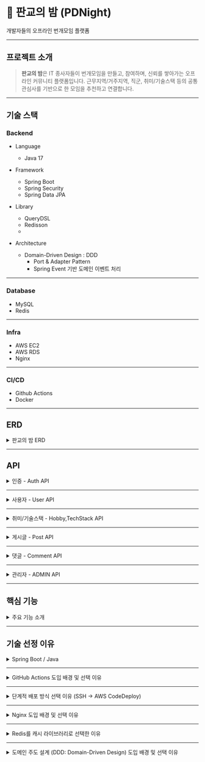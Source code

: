 # 🌃 판교의 밤 (PDNight)
개발자들의 오프라인 번개모임 플랫폼

---
## 프로젝트 소개
>**판교의 밤**은 IT 종사자들이 번개모임을 만들고, 참여하며, 신뢰를 쌓아가는 오프라인 커뮤니티 플랫폼입니다.
> 근무지역/거주지역, 직군, 취미/기술스택 등의 공통 관심사를 기반으로 한 모임을 추천하고 연결합니다.

---
## 기술 스택
### Backend
- Language
  - Java 17

- Framework
  - Spring Boot
  - Spring Security
  - Spring Data JPA

- Library
  - QueryDSL
  - Redisson
  - 
- Architecture 
    - Domain-Driven Design : DDD
      - Port & Adapter Pattern
      - Spring Event 기반 도메인 이벤트 처리
---
### Database
- MySQL
- Redis
---
### Infra
- AWS EC2
- AWS RDS
- Nginx

---
### CI/CD
- Github Actions
- Docker

---
## ERD

<details>
  <summary> 판교의 밤 ERD </summary>

![Alchol(중독자) v2.png](../../../../../../Downloads/Alchol%28%EC%A4%91%EB%8F%85%EC%9E%90%29%20v2.png)

</details>

---
## API

<details>
  <summary> 인증 - Auth API </summary>

### 인증 - Auth API

| 기능 | Method | Endpoint | 설명 | 권한 |
|------|--------|----------|------|------|
| 회원가입 | `POST` | /api/auth/signup | 서비스 이용을 위한 계정 생성| PUBLIC |
| 로그인 | `POST` | /api/auth/login | 사용자 인증을 통해 액세스 토큰을 발급 | PUBLIC |
| 로그아웃 | `POST` | /api/auth/logout | 로그아웃 | USER |
| 비밀번호 수정 | `PATCH` | /api/auth/password | 비밀번호 수정 | USER |
| 회원탈퇴 | `DELETE` | /api/auth/withdraw | 사용자의 계정을 비활성화하고 서비스 이용을 종료 | USER |

</details>

---
<details>
  <summary> 사용자 - User API </summary>

### 사용자 - User API

| 기능 | Method | Endpoint | 설명            | 권한 |
|------|--------|----------|---------------|------|
| 내 쿠폰 사용 | `POST` | /api/users/my/user-coupons/{id} | 내 쿠폰 사용       | USER |
| 팔로우 추가 | `POST` | /api/users/{userId}/follow | 팔로우 추가        | USER |
| 프로필 수정 | `PATCH` | /api/users/my/profile | 프로필 수정        | USER |
| 언팔로우 | `DELETE` | /api/users/{userId}/follow | 언팔로우          | USER |
| 내 프로필 조회 | `GET` | /api/users/my/profile | 내 프로필 조회      | USER |
| 상대 프로필 조회 | `GET` | /api/users/{Id}/profile | 상대 프로필 조회     | USER |
| 인물 검색 조회 기능 추가 | `GET` | /api/users/search | 인물 검색 조회 기능 추가 | USER |
| 내 받은 리뷰 조회 | `GET` | /api/users/my/review | 내 받은 리뷰 조회    | USER |
| 팔로잉 목록 조회 | `GET` | /api/users/my/following | 팔로잉 목록 조회     | USER |
| 내 쿠폰 조회 | `GET` | /api/users/my/user-coupons | 해당 쿠폰의 상세 정보를 반환합니다. | USER |
| 사용자 평가 조회 | `GET` | /api/users/{id}/evaluation | 사용자 평가 조회     | USER |

</details>

---
<details>
  <summary> 취미/기술스택  - Hobby,TechStack API </summary>

### 취미/기술스택  - Hobby,TechStack API

| 기능        | 메소드   | 엔드포인트                        | 권한   | 설명             |
| --------- | ----- | ---------------------------- | ---- | -------------- |
| 취미 추가            | POST | `/api/hobbies`                 | User | 나의 취미 항목 추가            |
| 취미 리스트 조회        | GET  | `/api/hobbies`                 | User | 전체 취미 항목 목록 조회         |
| 기술 스택 추가         | POST | `/api/techStacks`              | User | 나의 기술 스택 추가            |
| 기술 스택 리스트 조회     | GET  | `/api/techStacks`              | User | 전체 기술 스택 목록 조회         |

</details>

---
<details>
  <summary> 게시글 - Post API </summary>

### 게시글 - Post API

| 기능        | 메소드    | 엔드포인트                                            | 권한           | 설명                |
| --------- | ------ | ------------------------------------------------ |--------------| ----------------- |
| 게시글 참여 신청 | POST   | `/api/posts/{postId}/participate`                | USER | 해당 게시글에 참여 신청     |
| 게시글 참여 취소 | DELETE | `/api/posts/{postId}/participate`                | USER             | 내가 신청한 참여를 취소     |
| 신청자 수락/거절 | PATCH  | `/api/posts/{postId}/participate/users/{userId}` | USER         | 신청자의 참여를 수락 또는 거절 |
| 신청자 목록 조회 | GET    | `/api/posts/{postId}/participate`                | USER         | 해당 게시글의 신청자 목록 조회 |
| 참여자 목록 조회 | GET    | `/api/posts/{postId}/participate/confirmed`      | USER         | 확정된 참여자 목록 조회     |
| 게시글 목록 조회 (신청자 수 포함) | `GET`    | `/api/posts`                                | USER          | 신청자 수, 확정 참여자 수 포함 게시글 조회 |
| 게시글 참여 신청 (제한 로직 추가) | `POST`   | `/api/posts/{postId}/participate`           | USER | 제한 조건이 적용된 게시글 참여 신청      |
| 참여자 목록 조회 | `GET` | /api/posts/{postId}/participate/confirmed | 참여자 목록 조회 | USER |
| 신청자 목록 조회 | `GET` | /api/posts/{postId}/participate | 신청자 목록 조회 | USER |
| 게시글 초대              | `POST`   | `/api/posts/{postId}/users/{userId}/invite` | USER          | 특정 유저를 게시글에 초대            |
| 추천 게시글 목록 조회        | `GET`    | `/api/posts/suggestedPosts`                 | USER          | 사용자에게 추천되는 게시글 목록 조회      |
| 초대 취소               | `DELETE` | `/api/posts/{postId}/users/{userId}/invite` | USER          | 게시글 초대를 취소함               |
| 게시글 좋아요    | POST   | `/api/posts/{id}/likes`                            | USER   | 게시글에 좋아요를 누름    |
| 게시글 좋아요 취소 | DELETE | `/api/posts/{id}/likes`                            | USER   | 게시글의 좋아요를 취소함   |
| 사용자 리뷰     | POST   | `/api/posts/{postId}/participants/{userId}/review` | USER | 참여한 사용자에게 리뷰 작성 |
| 게시글 좋아요    | POST   | `/api/posts/{id}/likes`                            | USER   | 게시글에 좋아요를 누름    |
| 게시글 좋아요 취소 | DELETE | `/api/posts/{id}/likes`                            | USER   | 게시글의 좋아요를 취소함   |
| 사용자 리뷰     | POST   | `/api/posts/{postId}/participants/{userId}/review` | USER | 참여한 사용자에게 리뷰 작성 |

</details>

---
<details>
  <summary> 댓글 - Comment API </summary>

### 댓글 - Comment API

| 기능 | Method | Endpoint | 설명 | 권한 |
|------|--------|----------|------|------|
| 댓글 추가 | `POST` | /api/posts/{postId}/comments | 댓글 추가 | USER |
| 대댓글 생성 | `POST` | /api/posts/{postId}/comments/{id}/comments |  대댓글 생성 | USER |
| 댓글 수정 | `PATCH` | /api/posts/{postId}/comments/{id} | 댓글 수정 | USER |
| 댓글 삭제 | `DELETE` | /api/posts/{postId}/comments/{id} | 특정 게시글에 달린 댓글을 삭제 | USER |
| 댓글 다건 조회 | `GET` | /api/posts/{postId}/comments | 댓글 다건 조회 | USER |

</details>

---
<details>
  <summary> 관리자 - ADMIN API </summary>

### 관리자 - ADMIN API

| 기능 | Method | Endpoint | 설명                | 권한 |
|------|--------|----------|-------------------|------|
| [관리자] 사용자에게 쿠폰 할당 | `POST` | /api/admin/users/coupons | 사용자에게 쿠폰 할당  | ADMIN |
| [관리자] 닉네임 강제 변경 | `PATCH` | /api/admin/users/{id} | 닉네임 강제 변경    | ADMIN |
| [관리자] 강제 회원 탈퇴 | `DELETE` | /api/admin/users/{id} | 강제 회원 탈퇴     | ADMIN |
| [관리자] 전체 유저 조회 | `GET` | /api/admin/users | 전체 유저 조회     | ADMIN |
| [관리자] 게시글 삭제 | `DELETE` | /api/admin/posts/{id} | 게시글 삭제       | ADMIN |
| [관리자] 이벤트 추가 | `POST` | /api/admin/events | 이벤트 추가       | ADMIN |
| [관리자] 이벤트 수정  | `PATCH` | /api/admin/events/{id} | 이벤트 수정       | ADMIN |
| [관리자] 이벤트 삭제 | `DELETE` | /api/admin/events/{id} | 이벤트 삭제       | ADMIN |
| [관리자] 이벤트 참가자 조회 | `GET` | /api/admin/events/{id}/participants | 사용자가 특정 이벤트에 참가 신청을 합니다 | ADMIN |
| [관리자] 쿠폰 생성 | `POST` | /api/admin/coupons | 관리자가 새로운 쿠폰을 등록   | ADMIN |
| [관리자] 쿠폰 수정 | `PATCH` | /api/admin/coupons/{id} | 쿠폰 수정        | ADMIN |
| [관리자] 쿠폰 삭제 | `DELETE` | /api/admin/coupons/{id} | 쿠폰 삭제        | ADMIN |
| [관리자] 쿠폰 조회 | `GET` | /api/admin/coupons/{id} | 해당 쿠폰의 상세 정보를 반환  | ADMIN |
| [관리자] 댓글 삭제 | `DELETE` | /api/admin/posts/{postId}/comments/{id} | 게시글에 달린 댓글을 강제 삭제 | ADMIN |

</details>

---
## 핵심 기능

<details>
  <summary> 주요 기능 소개 </summary>

### User - 사용자

- **추천 모임 제공**
  - 위치(근무지/거주지), 연령대, 직군/취미/기술스택 기반으로 모임 추천

- **프로필 열람**
  - 타 유저의 프로필을 확인하여 신뢰도 및 공통 관심사 파악

- **신뢰도 평가**
  - 모임 종료 후 참여자 간 별점 및 코멘트 평가 기능

- **팔로우 기능**
  - 팔로우한 유저를 모임 생성 시 초대 가능

---

### Post - 모임

- **모임 필터 검색**
  - 연령대, 직군, 취미/기술 등 관심사 기반 조건으로 필터링 검색 가능

- **좋아요 기능**
  - 모임을 찜해두고 추적 가능
  - 좋아요 수가 많은 모임은 상단에 우선 노출

- **댓글 기능**
  - 모임에 대한 질문 및 커뮤니케이션 지원
  - 대댓글 기능으로 추가 코멘트 가능 (단, 1단계만 허용)

- **참여 신청 기능**
  - 신청자 수 제한 기반 신청 및 수락/거절 기능
  - 선착순 모임은 신청 순서대로 자동 승인
  - Redisson Lock 기반 동시성 제어 적용

- **모임 상태 관리**
  - 모집 완료 시 `성사`, 종료된 모임은 `닫힘` 상태로 전환
  - `닫힘` 상태 모임은 기록용으로 조회 가능

---

### Chat - 채팅

- **모임 채팅방 제공**
  - 모임 성사 시 자동 채팅방 생성
  - 참여자 간 실시간 커뮤니케이션 가능
  - 모임 종료 후에도 채팅방 유지

- **1:1 또는 그룹 채팅 기능**
  - 사용자가 독립적으로 채팅방 생성 가능
  - 참여자 설정을 통해 접근 제어 가능

---

### Event - 이벤트

- **이벤트 기반 모임 기능**
  - 관리자가 특정 조건의 이벤트 모임 생성 가능 (예: 유명인 초청 번개)

---

### Coupon - 쿠폰

- **쿠폰 지급 기능**
  - 관리자가 특정 유저에게 모임 지원금 형태의 쿠폰 제공 가능

</details>

---
## 기술 선정 이유

<details>

<summary> Spring Boot / Java </summary>

### [ Spring Boot / Java ]
> 본 프로젝트의 백엔드 프레임워크 및 주요 개발 언어로 사용

---

### 1. 기술 설명

#### Spring Boot
- Spring의 복잡한 설정을 자동화하여 프로젝트 생성, 설정, 실행을 빠르게 처리할 수 있도록 도와주는 확장 프레임워크
- 내장 톰캣, 자동 설정, 스타터 의존성 등을 통해 개발 생산성과 접근성 향상

---

#### Java
- 대표적인 객체지향 언어로 안정적인 JVM 환경과 풍부한 생태계 및 레퍼런스를 갖춘 백엔드 언어
- Spring Boot 와의 호환성도 뛰어나고 다양한 라이브러리 및 툴(IDE, 디버깅 등)이 잘 갖춰져 있어 대규모 서비스 개발과 유지보수에 적합

---

### 2. 기술 장점

#### Spring Boot
1. 자동 설정 및 스타터 의존성 제공 → 직접 설정할 필요 최소화
2. 비즈니스 로직 구현에 집중 가능 → 팀 전체 개발 생산성 향상
3. 내장 웹 서버, Actuator, DevTools 등 실무에서 유용한 기능 내장

---

#### Java
1. 낮은 학습 비용과 높은 생산성
   - 팀원 전체가 익숙 → 빠른 개발 진입, 유지보수 용이
   - 코드 리뷰/협업/디버깅 효율적

---

2. 안정적이고 검증된 생태계
   - JVM 기반 운영 경험과 라이브러리, 툴 풍부
   - 대규모 서비스에 강한 안정성, 성능, 운영성

---

3. Spring Boot와의 궁합
   - Kotlin도 가능하지만, Java는 원래 Spring 생태계의 중심
   - 공식 문서, 레퍼런스, 예제가 풍부해 문제 해결이 쉬움

---

4. 협업 및 일관성 유지에 유리
   - 명확한 타입 시스템과 구조화된 문법
   - 코드 스타일 일관성 확보

---

### 3. 단점 / 주의사항

#### Spring Boot
- 직접 구성 가능한 Spring에 비해 자동화된 만큼 세밀한 설정 제어는 어려울 수 있음
- 규모가 커지면 내부 자동 설정 파악이 어렵고, 복잡한 구조에서는 오히려 추상화가 장애 요인이 될 수 있음

---

#### Java
- Kotlin에 비해 반복 코드가 많고 문법이 장황할 수 있음
- 최신 언어나 트렌디한 기능 도입에는 상대적으로 느릴 수 있음

---

### 4. 도입 배경과 선택 이유

#### Spring Boot
- Spring은 유연하지만 설정이 복잡하고 진입 장벽이 높음
- 반면, Spring Boot는 자동 설정 제공으로 개발 환경 구성 부담이 적고 Spring 기반 애플리케이션을 쉽게 구축할 수 있어 도입

#### Java
- Kotlin도 유망하지만, 우리 팀은 다음 이유로 Java 선택
  - 팀원 전원이 Java에 익숙하여 개발 속도와 협업 효율이 높음
  - Kotlin은 경험은 있으나 실무 수준 숙련도 부족 → 초기 생산성 우려
  - Java는 명확한 문법과 코드 스타일 통일이 쉬워 협업에 유리
  - 레퍼런스가 풍부하고 문제 해결 사례가 많아 유지보수 용이
  - Gradle, JPA, Redis 등 현재 사용하는 기술 스택과의 궁합이 검증됨

</details>

---
<details>

<summary> GitHub Actions 도입 배경 및 선택 이유 </summary>

### [ GitHub Actions ]  
> 본 프로젝트의 CI/CD 자동화를 위한 도구로 사용 예정

---

### 1. 기술 설명

GitHub Actions는 GitHub 에서 제공하는 워크플로우 기반의 CI/CD 도구입니다.  
저장소 내 `.github/workflows` 디렉토리에 `.yml` 설정 파일을 추가하여  
코드 푸시, PR, 병합 등의 이벤트에 따라 자동으로 빌드, 테스트, 배포를 실행할 수 있습니다.

우리 팀은 AWS CodePipeline과 비교 검토 후 개발 편의성과 운영 효율성을 고려하여 GitHub Actions를 최종 도입하였습니다.

---

### 2. 기술 장점

1. 학습 및 사용 편의성
   - GitHub 저장소 내에서 바로 CI/CD 설정 가능 → 진입 장벽 낮음
   - 템플릿, 공식 문서, 커뮤니티 자료가 많아 학습이 쉬움
   - 설정 파일인 `.yml` 문법이 간단하고 유지보수가 용이
   - CodePipeline은 IAM, 리소스 연결 등 설정 절차가 복잡함

---

2. 비용 측면에서의 이점
   - Public 저장소는 완전 무료
   - Private 저장소는 월 2,000분 무료 제공
   - CodePipeline은 파이프라인당 과금 + 분당 과금 발생
   - 실제 비용 이슈가 발생한 사례도 존재

---

3. 속도 및 성능
   - Gradle 캐시 활용 가능 → 빌드 속도 향상
   - 병렬 처리 가능 → 빠른 피드백 루프 구성
   - 실 사용 사례에서도 CodePipeline보다 빠르다는 평가 다수

---

4. 확장성과 유연성
   - 다양한 서드파티 액션과 통합 가능
   - AWS 외에도 GCP, Azure 등 클라우드 연동 가능
   - Kubernetes 등 컨테이너 환경 확장 시에도 유리

---

5. 관리 및 통합 편의성
   - GitHub 워크플로우 내에서 코드부터 배포까지 한 번에 관리 가능
   - PR, 테스트, 배포 상태를 GitHub 에서 직접 추적 가능
   - 에러 발생 시 로그 확인이 간편함

---

### 3. 단점 / 주의사항

- 빌드 속도가 느릴 수 있음 (무료 러너 기준)
  - 퍼포먼스가 낮고 대기 시간 발생 가능

- 복잡한 워크플로우 관리 어려움
  - `.yml` 구조가 커질수록 가독성과 디버깅이 어려움

- 보안/네트워크 제약
  - 사설 네트워크 접근, SSH 설정 등에 별도 구성 필요

---

### 4. 도입 배경과 선택 이유

- 개발 진입 장벽이 낮아 빠르게 적용 가능
- 공식 문서와 오픈소스 사례가 풍부하여 다양한 설계 가능
- 과금 구조가 명확해 비용 예측이 쉬움
- 설정 및 유지보수가 간단하고 접근성도 뛰어남


</details>

---
<details>

<summary> 단계적 배포 방식 선택 이유 (SSH → AWS CodeDeploy) </summary>

### [ SSH → AWS CodeDeploy ]
>프로젝트 배포의 단계적 확장

---

### 1. 기술 설명

- SSH (Secure Shell)  
  원격 서버에 직접 접속하여 명령 실행 및 파일 전송을 수행하는 방식의 배포 방법

- AWS CodeDeploy  
  AWS가 제공하는 배포 자동화 서비스로, EC2, Lambda, 온프레미스 환경 등에서  
  무중단 배포, 롤백, 상태 추적 등의 고급 기능을 지원

---

### 2. 기술 장점

#### SSH
- 유연성 높음 : 스크립트와 커맨드를 자유롭게 구성 가능
- 설정 단순 : 별도 서비스 없이 바로 사용 가능
- 다양한 CI 도구와 연동 쉬움 (예: GitHub Actions)

#### AWS CodeDeploy
- 자동화된 배포 : 수동 개입 없이 일관된 배포 프로세스 구성 가능
- 무중단 배포 가능 : 블루/그린, 롤링 등 전략 지원
- 확장성 우수 : 여러 인스턴스에 동시에 배포 가능
- 상태 추적 및 실패 시 롤백 등 고급 기능 제공

---

### 3. 단점 / 주의사항

#### SSH
- 확장성 낮음 : 서버 수가 늘어나면 반복 작업 많아짐
- 장애 대응 어려움 : 롤백, 상태 추적 등의 기능 없음
- 보안 설정 번거로움 : 키 관리, 접근 통제 등을 직접 구성해야 함

#### AWS CodeDeploy
- AWS 종속성 존재: 멀티 클라우드 대응은 어려움
- 초기 설정 복잡 : appspec.yml, IAM 권한, 인스턴스 태깅 등 구성 필요
- 비용 발생 가능성 : EC2는 무료, 온프레미스는 인스턴스당 0.02 USD 과금

---

### 4. 도입 배경과 필요성

현재 프로젝트는 소규모이고 빠른 배포 피드백이 필요한 초기 단계이므로  
설정이 간단하고 유연하게 사용할 수 있는 SSH 방식을 우선 도입합니다.

이후 트래픽 증가나 인프라 확장이 요구되는 시점에는  
자동화, 무중단 배포, 상태 추적 기능이 강화된 AWS CodeDeploy로 전환하여  
배포 안정성과 운영 효율성을 확보할 계획입니다.

</details>



---
<details>

<summary> Nginx 도입 배경 및 선택 이유 </summary>

### [ Nginx ]


### 1. 기술 설명

Nginx는 클라이언트의 요청을 받아 백엔드 서버로 전달해주는 리버스 프록시 서버이자  
HTML, JS, 이미지 등 정적 파일을 빠르게 처리할 수 있는 고성능 웹 서버입니다.

---

### 2. 기술 장점

1. 리버스 프록시 역할
    - 클라이언트 요청(HTTPS)을 받아 내부 애플리케이션 서버(HTTP)로 전달
    - 예: https://도메인/api/... → Nginx(443) → http://localhost:8080
    - Spring 서버를 직접 외부에 노출하지 않음 → 보안 계층 추가 가능

---

2. HTTPS / SSL 처리
    - SSL 인증서를 Nginx에 적용하여 HTTPS 통신 처리
    - Spring Boot 단독 사용 시보다 설정이 간단함
    - Let’s Encrypt + certbot 사용 시 무료 SSL 자동 갱신 가능

---

3. 로드 밸런싱 (확장성 확보)
    - 여러 서버가 있을 경우 Nginx가 자동으로 트래픽 분산
    - 현재는 단일 서버지만 추후 확장에 대비한 구조 설계 가능

---

4. 보안 및 방화벽 기능
    - 특정 IP 차단, 경로 제한 등 다양한 접근 제어 가능
    - 외부에는 80/443 포트만 열고 내부 서버 포트는 숨김
    - DDOS 방어, HTTPS 강제 리디렉션 등의 기능 활용 가능

---

5. 정적 파일 처리
    - HTML, 이미지, JS, CSS 등 정적 리소스를 빠르게 서빙
    - 프론트엔드가 분리된 구조에서 특히 유용
    - 현재는 백엔드 중심이지만 향후 프론트 분리 시 활용 가능

---

### 3. 단점 / 주의사항

- 동적 요청 처리 불가
    - Java, Spring 같은 서버 없이 직접 로직 실행은 불가능

- 에러 핸들링 제한
    - 복잡한 조건 분기나 예외 처리는 백엔드 서버에서 별도로 처리 필요

- 세션 관리 기능 없음
    - 상태 없는 서버 구조이므로 로그인/세션은 Redis 등으로 별도 구성 필요

---

### 4. 도입 배경과 필요성

우리 프로젝트는 외부 통신, 보안, 분산 처리를 위한 웹 서버 구성이 필요하며  
사용자의 동시 접속이 많이 발생할 수 있는 구조입니다.  
이에 따라 동시 처리에 강점을 가진 Nginx를 도입하게 되었습니다.

</details>

---
<details>

<summary> Redis를 캐시 라이브러리로 선택한 이유 </summary>

### [ Redis ]
>캐시 및 실시간 처리용 인메모리 데이터 저장소로 사용 예정

### 1. 기술 설명

Redis는 인메모리 기반의 고성능 Key-Value 저장소로,  
단순한 캐시를 넘어서 다양한 자료 구조와 기능을 제공하는 데이터 구조 서버입니다.

---

### 2. 기술 장점

1. 다양한 자료 구조 지원
    - key-value 외에도 List, Set, Sorted Set, Hash, Bitmap 등 다양한 구조 지원
    - 추천 시스템, 중복 검사, TTL 기반 토큰 저장 등 복잡한 비즈니스 로직에 유연하게 대응 가능

---

2. 빠르고 안정적인 성능
    - 데이터를 메모리에서 직접 처리 → 응답 속도가 매우 빠름
    - 캐시 히트율 향상을 통해 전체 시스템 부하 감소 및 성능 최적화

---

3. 운영 편의성 및 확장성
    - TTL(만료), Pub/Sub, HyperLogLog 등 다양한 운영 기능 제공
    - 클러스터 모드, Sentinel 구성 지원 → 고가용성 및 수평 확장 용이
    - 장애 복구에 유리하고 실무에서도 안정적으로 적용 가능

---

4. Spring 연동 및 커뮤니티
    - Spring Data Redis, Redisson 등과의 통합이 잘 되어 있음
    - 공식 문서, 오픈소스 예제가 많아 적용과 유지보수가 쉬움

---

### 3. 단점 / 주의사항

- 메모리 기반 저장소이므로 용량 한계 존재
    - 모든 데이터를 RAM에 저장 → 대용량일수록 비용 부담
    - 용량 초과 시 데이터 손실 또는 OOM 위험 가능

- 데이터 영속성이 제한적
    - RDB, AOF 방식이 있긴 하지만 디스크 기반 DB보다는 안정성 낮음
    - 장애 발생 시 일부 데이터 유실 가능성 있음

- 복잡한 연산에는 부적합
    - 단일 키 기반 연산에는 강하나, 복잡한 join, 조건문, 트랜잭션은 제약이 있음
    - 조회용 데이터베이스로 사용하기에는 한계가 있음

---

### 4. 도입 배경과 필요성

우리 팀은 다음과 같은 이유로 Redis를 도입하였습니다.

- 단순 캐시 이상의 활용 가능성 (랭킹, 중복 제어, TTL 등 실시간 처리)
- 다양한 도메인 요구사항에 대한 유연한 대응
- Spring 기반 서비스와의 연동이 편리하고 학습 자료가 풍부
- Hazelcast, Memcached 등 대안들과 비교했을 때 학습 비용, 기능 확장성, 생태계 측면에서 가장 적합

---

### 대안 기술 비교 요약

| 항목         | Memcached             | Hazelcast               | Redis                           |
|--------------|------------------------|--------------------------|---------------------------------|
| 자료 구조     | key-value 단일 구조     | 일부 복잡한 구조 지원     | 다양한 자료 구조 지원           |
| 언어 지원     | 제한적                 | Java 중심               | 거의 모든 언어 지원             |
| 사용 편의성   | 간단하나 기능 제한적    | 설정과 구현 복잡          | Spring과의 통합 및 자료 풍부     |
| 성능          | 매우 빠름             | 고정적                   | 빠르고 유연                     |
| 확장성        | 낮음                  | 분산 구조 우수            | 클러스터 / Sentinel 구성 유연함 |

</details>

---
<details>
<summary> 도메인 주도 설계 (DDD: Domain-Driven Design) 도입 배경 및 선택 이유 </summary>

### [ DDD: Domain-Driven Design ]

---

### 1. 기술 설명

DDD는 도메인(비즈니스 핵심 영역)을 중심으로 소프트웨어를 설계하는 방식입니다.  
기능 분할 중심의 단순한 계층 구조를 넘어 도메인 모델과 경계(Bounded Context)를  
명확히 하여 복잡한 비즈니스 로직을 효과적으로 분리하고 유지보수하기 위한  
설계 철학입니다.

---

### 2. 기술 장점

1. 도메인 중심의 구조화
    - ERD 기반이 아닌 비즈니스 개념 중심의 모델 구성
    - 복잡한 로직을 애그리거트 단위로 묶어 응집도 향상

---

2. 경계(Bounded Context) 설정을 통한 독립성 확보
    - 각 도메인을 독립된 컨텍스트로 분리
    - 도메인 간 의존은 API나 이벤트로 통신 → 결합도 감소

---

3. 유지보수성과 테스트 용이성 향상
    - 도메인마다 로직이 명확히 분리되어 있어 변경 영향 최소화
    - 응용 서비스와 도메인 모델이 분리되어 단위 테스트 작성이 용이

---

4. 명확한 트랜잭션 경계 설정
    - 애그리거트 루트를 통해서만 변경 → 일관성 있는 트랜잭션 관리

---

5. 리포지토리 및 계층 구조의 정립
    - 애그리거트 단위 저장 → 불필요한 저장소 호출 최소화
    - 표현-응용-도메인-인프라의 계층적 구조에 맞춘 DIP 원칙 적용 가능

---

### 3. 단점 / 주의사항

- 초기 설계 비용 존재
    - 도메인 분석과 설계에 시간이 소요됨
    - 작은 프로젝트나 MVP 단계에선 오히려 오버엔지니어링 될 수 있음

- 개발자 간 개념 정립 필요
    - DDD 용어(Bounded Context, Aggregate 등)의 명확한 이해 필요

- 복잡한 기능은 여전히 도메인 서비스 등에서 조정이 필요
    - 모든 로직을 엔티티에 담으려 하면 과도하게 무거워질 수 있음

---

### 4. 도입 배경과 필요성

우리 팀은 다음과 같은 판단 아래 DDD를 도입하기로 하였습니다.

- 기능별 레이어 설계의 한계
    - 도메인 간 의존성과 강한 결합 발생 → 예기치 못한 변경 전파
    - 객체 그래프 탐색 증가 → N+1, 불필요한 fetch 등 성능 이슈 발생

- 비즈니스 복잡도 증가
    - 참여, 리뷰, 추천, 필터링 등 도메인 간 상호작용이 증가하는 구조
    - 초기 설계 이후 확장성 고려가 필요한 시점

- 도메인 경계와 책임 분리가 명확하지 않음
    - "이 로직은 어디에 있어야 하지?"라는 판단이 반복됨
    - 유지보수/협업 과정에서 의사결정 피로 증가

- 루트 애그리거트를 통한 하위 객체 일관성 관리
  - 루트 애그리거트에서만 하위 엔티티를 변경하도록 하여 일관성 있는 도메인 모델을 유지
    - 무분별한 직접 접근을 방지하고 변경 책임을 명확히 구분

- 인터페이스 기반의 추상화를 통한 DIP 원칙 적용
  - 구현이 아닌 추상화에 의존하도록 설계하여 유연한 구조 확보
    - 도메인 계층이 인프라 세부 구현에 종속되지 않도록 방지

</details>